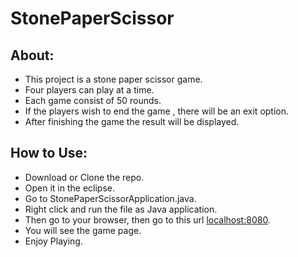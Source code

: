 # StonePaperScissor

## About:
 - This project is a stone paper scissor game.
 - Four players can play at a time.
 - Each game consist of 50 rounds.
 - If the players wish to end the game , there will be an exit option.
 - After finishing the game the result will be displayed.
 

## How to Use:
 - Download or Clone the repo.
 - Open it in the eclipse.
 - Go to StonePaperScissorApplication.java.
 - Right click and run the file as Java application.
 - Then go to your browser, then go to this url  [localhost:8080](http://localhost:8080/). 
 - You will see the game page.
 - Enjoy Playing.
